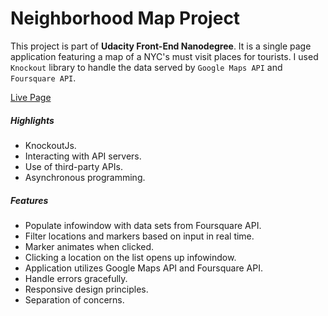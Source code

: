 
# Neighborhood Map Project

This project is part of **Udacity Front-End Nanodegree**. It is a single page application featuring a map of a NYC's must visit places for tourists. I used ```Knockout``` library to handle the data served by ```Google Maps API``` and ```Foursquare API```.

[Live Page](https://asifchoudhury.github.io/Neighborhood-Map/)

##### Highlights
* KnockoutJs.
* Interacting with API servers.
* Use of third-party APIs.
* Asynchronous programming.

##### Features
* Populate infowindow with data sets from Foursquare API.
* Filter locations and markers based on input in real time.
* Marker animates when clicked.
* Clicking a location on the list opens up infowindow.
* Application utilizes Google Maps API and Foursquare API.
* Handle errors gracefully.
* Responsive design principles.
* Separation of concerns.
